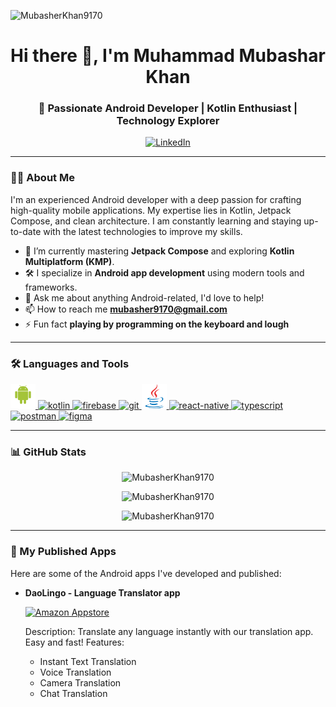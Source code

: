 <!--
**MubasherKhan9170/MubasherKhan9170** is a ✨ _special_ ✨ repository because its `README.md` (this file) appears on your GitHub profile.

Here are some ideas to get you started:

- 🔭 I’m currently working on ...
- 🌱 I’m currently learning ...
- 👯 I’m looking to collaborate on ...
- 🤔 I’m looking for help with ...
- 💬 Ask me about ...
- 📫 How to reach me: ...
- 😄 Pronouns: ...
- ⚡ Fun fact: ...
-->
<p align="left"> <img src="https://komarev.com/ghpvc/?username=MubasherKhan9170&label=Profile%20views&color=0e75b6&style=flat" alt="MubasherKhan9170" /> </p>

<h1 align="center">Hi there 👋, I'm Muhammad Mubashar Khan</h1>
<h3 align="center">🚀 Passionate Android Developer | Kotlin Enthusiast | Technology Explorer</h3>

<p align="center">
  <a href="https://www.linkedin.com/in/muhammad-mubashar-khan/" target="_blank">
    <img src="https://img.shields.io/badge/LinkedIn-Muhammad%20Mubashar%20Khan-blue?style=for-the-badge&logo=linkedin" alt="LinkedIn"/>
  </a>
</p>

---

### 👨‍💻 About Me

I'm an experienced Android developer with a deep passion for crafting high-quality mobile applications. My expertise lies in Kotlin, Jetpack Compose, and clean architecture. I am constantly learning and staying up-to-date with the latest technologies to improve my skills.

- 🌱 I’m currently mastering **Jetpack Compose** and exploring **Kotlin Multiplatform (KMP)**.
- 🛠️ I specialize in **Android app development** using modern tools and frameworks.
- 💬 Ask me about anything Android-related, I'd love to help!
- 📫 How to reach me **mubasher9170@gmail.com**
- ⚡ Fun fact **playing by programming on the keyboard and lough**

---

### 🛠️ Languages and Tools

<p align="left">
  <!-- Android -->
  <a href="https://developer.android.com" target="_blank" rel="noreferrer">
    <img src="https://raw.githubusercontent.com/devicons/devicon/master/icons/android/android-original-wordmark.svg" alt="android" width="40" height="40"/>
  </a>
  <!-- Kotlin -->
  <a href="https://kotlinlang.org" target="_blank" rel="noreferrer">
    <img src="https://www.vectorlogo.zone/logos/kotlinlang/kotlinlang-icon.svg" alt="kotlin" width="40" height="40"/>
  </a>
  <!-- Firebase -->
  <a href="https://firebase.google.com/" target="_blank" rel="noreferrer">
    <img src="https://www.vectorlogo.zone/logos/firebase/firebase-icon.svg" alt="firebase" width="40" height="40"/>
  </a>
  <!-- Git -->
  <a href="https://git-scm.com/" target="_blank" rel="noreferrer">
    <img src="https://www.vectorlogo.zone/logos/git-scm/git-scm-icon.svg" alt="git" width="40" height="40"/>
  </a>
  <a href="https://www.java.com" target="_blank" rel="noreferrer">
    <img src="https://raw.githubusercontent.com/devicons/devicon/master/icons/java/java-original.svg" alt="java" width="40" height="40"/>
  </a>
  <!-- React Native -->
  <a href="https://reactnative.dev/" target="_blank" rel="noreferrer">
    <img src="https://www.vectorlogo.zone/logos/reactjs/reactjs-icon.svg" alt="react-native" width="40" height="40"/>
  </a>
  
  <!-- TypeScript -->
  <a href="https://www.typescriptlang.org/" target="_blank" rel="noreferrer">
    <img src="https://www.vectorlogo.zone/logos/typescriptlang/typescriptlang-icon.svg" alt="typescript" width="40" height="40"/>
  </a>
  
  <!-- Postman -->
  <a href="https://www.postman.com/" target="_blank" rel="noreferrer">
    <img src="https://www.vectorlogo.zone/logos/getpostman/getpostman-icon.svg" alt="postman" width="40" height="40"/>
  </a>

  <!-- Figma -->
  <a href="https://www.figma.com/" target="_blank" rel="noreferrer">
    <img src="https://www.vectorlogo.zone/logos/figma/figma-icon.svg" alt="figma" width="40" height="40"/>
  </a>
</p>

---

### 📊 GitHub Stats

<p align="center">
  <img src="https://github-readme-stats.vercel.app/api?username=MubasherKhan9170&show_icons=true&theme=tokyonight" alt="MubasherKhan9170" />
</p>
<p align="center">
  <img src="https://github-readme-streak-stats.herokuapp.com/?user=MubasherKhan9170&theme=tokyonight" alt="MubasherKhan9170" />
</p>
<p align="center">
  <img src="https://github-readme-stats.vercel.app/api/top-langs?username=MubasherKhan9170&show_icons=true&locale=en&layout=compact&theme=tokyonight" alt="MubasherKhan9170" />
</p>

---

### 📱 My Published Apps

Here are some of the Android apps I've developed and published:

- **DaoLingo - Language Translator app**  
  <!--<a href="https://play.google.com/store/apps/details?id=your.package.name" target="_blank">
    <img src="https://img.shields.io/badge/Google%20Play-Available-brightgreen?style=for-the-badge&logo=google-play&logoColor=white" alt="Google Play Store"/>
  </a>-->
  <a href="https://www.amazon.com/gp/product/B0D4F18BCK" target="_blank">
    <img src="https://img.shields.io/badge/Amazon%20Appstore-Available-orange?style=for-the-badge&logo=amazon&logoColor=white" alt="Amazon Appstore"/>
  </a>
  
  Description: Translate any language instantly with our translation app. Easy and fast!
  Features:
  - Instant Text Translation
  - Voice Translation
  - Camera Translation
  - Chat Translation


